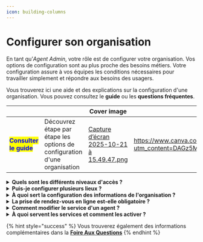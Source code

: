 ```yaml
---
icon: building-columns
---
```


# Configurer son organisation

En tant qu’_Agent Admin_, votre rôle est de configurer votre organisation. Vos options de configuration sont au plus proche des besoins métiers. Votre configuration assure à vos équipes les conditions nécessaires pour travailler simplement et répondre aux besoins des usagers.

Vous trouverez ici une aide et des explications sur la configuration d'une organisation. Vous pouvez consultez le **guide** ou les **questions fréquentes**.&#x20;

<table data-view="cards"><thead><tr><th></th><th></th><th data-hidden data-card-cover data-type="image">Cover image</th><th data-hidden data-card-target data-type="content-ref"></th></tr></thead><tbody><tr><td><h4><mark style="color:blue;">Consulter le guide</mark> </h4></td><td>Découvrez étape par étape les options de configuration d'une organisation</td><td><a href="../.gitbook/assets/Capture d’écran 2025-10-21 à 15.49.47.png">Capture d’écran 2025-10-21 à 15.49.47.png</a></td><td><a href="https://www.canva.com/design/DAGz5MMraCA/tKSSSeonoaIX5HDmJZTsjA/view?utm_content=DAGz5MMraCA&#x26;utm_campaign=designshare&#x26;utm_medium=link2&#x26;utm_source=uniquelinks&#x26;utlId=h6bddb23c9b">https://www.canva.com/design/DAGz5MMraCA/tKSSSeonoaIX5HDmJZTsjA/view?utm_content=DAGz5MMraCA&#x26;utm_campaign=designshare&#x26;utm_medium=link2&#x26;utm_source=uniquelinks&#x26;utlId=h6bddb23c9b</a></td></tr></tbody></table>

<details>

<summary><strong>Quels sont les différents niveaux d'accès ?</strong> </summary>

Vous pouvez ouvrir des accès aux agents de votre administration. Les agents pourront alors disposer d'un compte RDV Service Public on se connectant via un email et un mot de passe ou en utilisant [ProConnect](https://www.proconnect.gouv.fr).&#x20;

Vous trouverez des options de configurations organisées en 2 étapes :&#x20;

***

#### Niveau de permissions

Lors de l’invitation d’un agent, vous devez définir son niveau de permission :&#x20;

**Basique**\
Ce niveau permet à l’agent de :

* Gérer ses propres plages d’ouverture, indisponibilités et rendez-vous ;
* Gérer les rendez-vous des agents appartenant au **même service**.

{% hint style="warning" %}
**L’agent basique n’a pas accès au menu&#x20;**_**Configuration**_**, et ne peut donc pas modifier les paramètres de l’organisation.**
{% endhint %}

**Administrateur**\
Ce niveau donne à l’agent des droits étendus :

* Accès à l’agenda **de tous les agents** de l’organisation, quel que soit leur service ;
* Possibilité de modifier les plages d’ouverture, les indisponibilités et les rendez-vous de tous les agents ;
*   Accès au menu _**Configuration**_, lui permettant de :

    * Inviter d'autres agents ;
    * Créer et modifier des motifs de rendez-vous ;
    * Ajouter des lieux de permanences;&#x20;
    * Modifier les informations de l'organisation.



**Intervenant** \
Le statut intervenant fonctionne différemment des deux précédents :

* Il **n’est pas lié à une adresse e-mail** ;
* Sa création génère un **agenda autonome**, que vous pouvez nommer librement ;
* Cet agenda est ensuite **géré par les autres agents** de l’organisation.

Ce statut est idéal pour des **partenaires externes** effectuant des permanences ponctuelles dans votre structure. Bien qu’ils ne possèdent pas de compte **RDV Service Public**, les rendez-vous peuvent tout de même être pris sur cet agenda intervenant.

***

#### **Services**

Après avoir défini le niveau de droit et renseigné l’adresse e-mail ou un nom, vous devez l’associer au service auquel il est rattaché. Rattacher un agent à un service, c'est lui donner accès aux motifs et aux agendas agents associés à ce service.&#x20;

{% hint style="success" %}
**Il est possible de rattacher un agent à plusieurs services**.
{% endhint %}

{% hint style="danger" %}
**Une fois cette étape validée, il ne sera plus possible de modifier les services associés à l’agent.**
{% endhint %}

Si un changement est nécessaire :

* Contactez l’**Administrateur d'Espace** de votre compte **RDV Service Public** ;
* Ou supprimez l’agent concerné, puis recommencez l’invitation avec les bons paramètres.

***

</details>

<details>

<summary><strong>Puis-je configurer plusieurs lieux ?</strong> </summary>

Les lieux permettent d'associer les disponiblités des plages d'ouvertures des agents à des adresses de rendez-vous.&#x20;

{% hint style="success" %}
**L'adresse du rendez-vous est communiquée dans chaque notification SMS et emails**
{% endhint %}

Vous pouvez créer **autant de lieux que nécessaire** pour votre organisation. Cette fonctionnalité vous permet d’ajouter des lieux **supplémentaires**, en plus du **lieu principal.**

Cela est particulièrement utile si :

* Vos agents sont en **itinérance** ;
* Vous disposez de **plusieurs points d’accueil** pour les usagers.

Une fois les lieux créés, les agents pourront **associer leurs plages d’ouverture** aux différents lieux configurés.

</details>

<details>

<summary><strong>À quoi sert la configuration des informations de l'organisation ?</strong> </summary>

Depuis le menu **Configuration**, les agents administrateurs peuvent accéder à la section **Informations de l’organisation** et y compléter plusieurs champs.

Une fois renseignées, ces informations seront **mises à disposition des usagers**, notamment en cas de :

* difficulté à annuler leur rendez-vous en autonomie,
* besoin d’informations complémentaires,
* demande de modification, etc.

Ces éléments seront ensuite visibles dans les **récapitulatifs de rendez-vous**, accessibles depuis les **notifications email ou SMS**, afin de faciliter la prise de contact si nécessaire.

</details>

<details>

<summary><strong>La prise de rendez-vous en ligne est-elle obligatoire ?</strong> </summary>

Vous gardez la main sur l'ouverture ou non de la prise de rendez-vous en ligne par vos usagers.&#x20;

{% hint style="success" %}
**Cette fonctionnalité est désactivée par défaut. Vous pouvez l'activer motif par motif.**&#x20;
{% endhint %}

Pour permettre la **prise de rendez-vous en ligne**, deux conditions doivent être remplies :

1. Avoir créé un ou plusieurs **motifs de rendez-vous en ligne** ;
2. **Associer ces motifs** à des **plages d’ouverture**.

Une fois ces conditions remplies, rendez-vous dans le **menu&#x20;**_**Configuration**_, onglet _**Réservation en ligne**._\
Vous y trouverez un **lien URL unique** : c’est par ce lien que les usagers pourront prendre rendez-vous avec votre organisation.

Vous pouvez diffuser cet URL sur :

* Votre **site internet** ;
* Vos communications par **e-mail** ;
* Tout autre support destiné à informer les usagers.



</details>

<details>

<summary><strong>Comment modifier le service d'un agent ?</strong> </summary>

Seul un agent admin d'espace peut modifier le service d'un agent. En effet, l'invitation est possible pour un agent admin. Mais la modification, pour sécuriser l'accès aux données des usagers, est restreinte au rôle agent admin d'espace. Votre référent agent admin d'espace pourra :alors &#x20;

* Accéder à son _**Espace Admin**_
* Cliquer sur _**agent**_ et sélectionner _**modifier**_
* Associer l'agent à un ou plusieurs services pour définir ses droits d'accès

</details>

<details>

<summary><strong>À quoi servent les services et comment les activer ?</strong> </summary>

Les **services** servent à organiser votre espace et vos organisations en sous-ensembles distincts, chacun avec ses propres **agents** et **motifs**. Concrètement, ils permettent :

* **le cloisonnement** : séparer les activités pour que chaque service ait ses propres règles, agents et motifs.
* **la visibilité** : donner à chaque agent une vue adaptée à son service, sans être noyé dans l’ensemble des motifs et informations de toute l'organisation.

{% hint style="warning" %}
Seul un agent admin d'espace peut activer les services. Il devra les configurer depuis son Espace Admin.&#x20;
{% endhint %}

***

Sans **services** activés :

* Tous les agents voient l’ensemble des motifs de rendez-vous.
* Par exemple, un agent de l’état civil pourrait avoir accès à des demandes liées à l’urbanisme ou à la petite enfance, ce qui peut générer de la confusion.

Avec **services** activés :

* Vous pouvez créer un **service État civil**, un **service Urbanisme**, un **service Petite enfance.**
* Chaque service dispose de ses propres **motifs** (par exemple : “Demande de carte d’identité” pour l’État civil, “Permis de construire” pour l’Urbanisme).
* Vous associez ensuite vos **agents** aux services concernés : les agents de l’État civil ne verront que les motifs qui leur sont liés, et ainsi de suite.

</details>

{% hint style="success" %}
Vous trouverez également des informations complémentaires dans la [**Foire Aux Questions**](faq.md)
{% endhint %}
